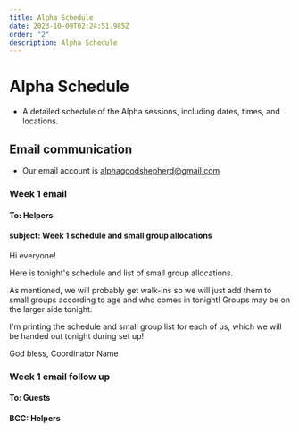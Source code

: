 ```yaml
---
title: Alpha Schedule
date: 2023-10-09T02:24:51.985Z
order: "2"
description: Alpha Schedule
---
```


# Alpha Schedule

- A detailed schedule of the Alpha sessions, including dates, times, and locations.

## Email communication

- Our email account is alphagoodshepherd@gmail.com

### Week 1 email
#### To: Helpers
#### subject: Week 1 schedule and small group allocations

Hi everyone!

Here is tonight's schedule and list of small group allocations.

As mentioned, we will probably get walk-ins so we will just add them to small groups according to age and who comes in tonight! Groups may be on the larger side tonight.

I'm printing the schedule and small group list for each of us, which we will be handed out tonight during set up! 

God bless,
Coordinator Name

### Week 1 email follow up
#### To: Guests
#### BCC: Helpers